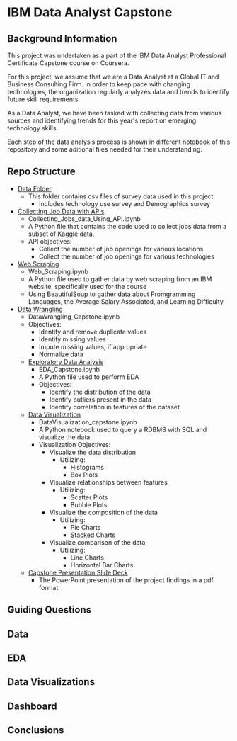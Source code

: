 # IBM Data Analyst Capstone

## Background Information
This project was undertaken as a part of the IBM Data Analyst Professional Certificate Capstone course on Coursera.

For this project, we assume that we are a Data Analyst at a Global IT and Business Consulting Firm. In order to keep pace with changing technologies, the organization regularly analyzes data and trends to identify future skill requirements.

As a Data Analyst, we have been tasked with collecting data from various sources and identifying trends for this year's report on emerging technology skills.

Each step of the data analysis process is shown in different notebook of this repository and some aditional files needed for their understanding.

## Repo Structure
- [Data Folder](https://github.com/nkiesz39/IBM_Data_Analyst_Capstone/tree/main/Data)
  - This folder contains csv files of survey data used in this project.
    - Includes technology use survey and Demographics survey
- [Collecting Job Data with APIs](https://github.com/nkiesz39/IBM_Data_Analyst_Capstone/blob/main/Collecting_Jobs_data_Using_API.ipynb)
  - Collecting_Jobs_data_Using_API.ipynb
  - A Python file that contains the code used to collect jobs data from a subset of Kaggle data.
  - API objectives:
    - Collect the number of job openings for various locations
    - Collect the number of job openings for various technologies
- [Web Scraping](https://github.com/nkiesz39/IBM_Data_Analyst_Capstone/blob/main/Web_Scraping_Capstone.ipynb)
    - Web_Scraping.ipynb
    - A Python file used to gather data by web scraping from an IBM website, specifically used for the course
    - Using BeautifulSoup to gather data about Promgramming Languages, the Average Salary Associated, and Learning Difficulty
- [Data Wrangling](https://github.com/nkiesz39/IBM_Data_Analyst_Capstone/blob/main/DataWrangling_Capstone.ipynb)
    - DataWrangling_Capstone.ipynb
    - Objectives:
      - Identify and remove duplicate values
      - Identify missing values
      - Impute missing values, if appropriate
      - Normalize data
  - [Exploratory Data Analysis](https://github.com/nkiesz39/IBM_Data_Analyst_Capstone/blob/main/ExploratoryDataAnalysis_Capstone.ipynb)
    - EDA_Capstone.ipynb
    - A Python file used to perform EDA
    - Objectives:
      - Identify the distribution of the data
      - Identify outliers present in the data
      - Identify correlation in features of the dataset
  - [Data Visualization](https://github.com/nkiesz39/IBM_Data_Analyst_Capstone/blob/main/DataVisualization_Capstone.ipynb)
    - DataVisualization_capstone.ipynb
    - A Python notebook used to query a RDBMS with SQL and visualize the data.
    - Visualization Objectives:
      - Visualize the data distribution
        - Utilizing:
          - Histograms
          - Box Plots
      - Visualize relationships between features
        - Utilizing:
          - Scatter Plots
          - Bubble Plots
      - Visualize the composition of the data
        - Utilizing:
          - Pie Charts
          - Stacked Charts
      - Visualize comparison of the data
        - Utilizing:
          - Line Charts
          - Horizontal Bar Charts
  - [Capstone Presentation Slide Deck](https://github.com/nkiesz39/IBM_Data_Analyst_Capstone/blob/main/capstone_presentation.pdf)
    - The PowerPoint presentation of the project findings in a pdf format

## Guiding Questions

## Data

## EDA

## Data Visualizations

## Dashboard

## Conclusions
